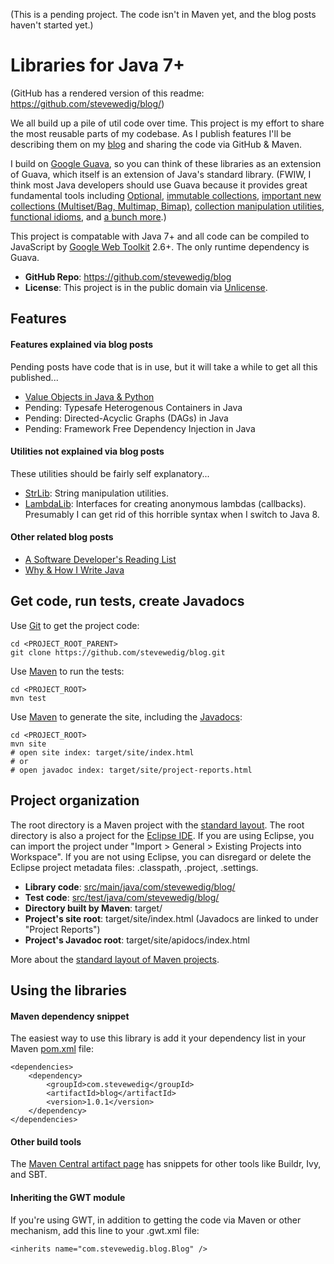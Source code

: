 
(This is a pending project. The code isn't in Maven yet, and the blog posts haven't started yet.)

Libraries for Java 7+
=============

(GitHub has a rendered version of this readme: https://github.com/stevewedig/blog/)

We all build up a pile of util code over time. This project is my effort to share the most reusable parts of my codebase. As I publish features I'll be describing them on my [blog](http://stevewedig.com) and sharing the code via GitHub & Maven.

I build on [Google Guava](https://code.google.com/p/guava-libraries/), so you can think of these libraries as an extension of Guava, which itself is an extension of Java's standard library. (FWIW, I think most Java developers should use Guava because it provides great fundamental tools including [Optional](https://code.google.com/p/guava-libraries/wiki/UsingAndAvoidingNullExplained), [immutable collections](https://code.google.com/p/guava-libraries/wiki/ImmutableCollectionsExplained), [important new collections (Multiset/Bag, Multimap, Bimap)](https://code.google.com/p/guava-libraries/wiki/NewCollectionTypesExplained), [collection manipulation utilities](https://code.google.com/p/guava-libraries/wiki/CollectionUtilitiesExplained), [functional idioms](https://code.google.com/p/guava-libraries/wiki/FunctionalExplained), and [a bunch more](https://code.google.com/p/guava-libraries/wiki/GuavaExplained).)

This project is compatable with Java 7+ and all code can be compiled to JavaScript by [Google Web Toolkit](http://en.wikipedia.org/wiki/Google_Web_Toolkit) 2.6+. The only runtime dependency is Guava.

* **GitHub Repo**: https://github.com/stevewedig/blog
* **License**: This project is in the public domain via [Unlicense](http://unlicense.org).

## Features

#### Features explained via blog posts

Pending posts have code that is in use, but it will take a while to get all this published...

* [Value Objects in Java & Python](http://stevewedig.com/2014/07/31/value-objects-in-java-and-python/)
* Pending: Typesafe Heterogenous Containers in Java
* Pending: Directed-Acyclic Graphs (DAGs) in Java
* Pending: Framework Free Dependency Injection in Java

#### Utilities not explained via blog posts

These utilities should be fairly self explanatory...

* [StrLib](https://github.com/stevewedig/blog/tree/master/src/main/java/com/stevewedig/blog/util/StrLib.java): String manipulation utilities.
* [LambdaLib](https://github.com/stevewedig/blog/tree/master/src/main/java/com/stevewedig/blog/util/LambdaLib.java): Interfaces for creating anonymous lambdas (callbacks). Presumably I can get rid of this horrible syntax when I switch to Java 8.

#### Other related blog posts

* [A Software Developer's Reading List](http://stevewedig.com/2014/02/03/software-developers-reading-list/)
* [Why & How I Write Java](http://stevewedig.com/2014/02/17/why-and-how-i-write-java/)

## Get code, run tests, create Javadocs

Use [Git](http://en.wikipedia.org/wiki/Git_(software)) to get the project code:

    cd <PROJECT_ROOT_PARENT>
    git clone https://github.com/stevewedig/blog.git

Use [Maven](http://en.wikipedia.org/wiki/Apache_Maven) to run the tests:
    
    cd <PROJECT_ROOT>
    mvn test

Use [Maven](http://en.wikipedia.org/wiki/Apache_Maven) to generate the site, including the [Javadocs](http://en.wikipedia.org/wiki/Javadoc):

    cd <PROJECT_ROOT>
    mvn site
    # open site index: target/site/index.html
    # or
    # open javadoc index: target/site/project-reports.html

## Project organization

The root directory is a Maven project with the [standard layout](https://maven.apache.org/guides/introduction/introduction-to-the-standard-directory-layout.html). The root directory is also a project for the [Eclipse IDE](http://en.wikipedia.org/wiki/Eclipse_(software)). If you are using Eclipse, you can import the project under "Import > General > Existing Projects into Workspace". If you are not using Eclipse, you can disregard or delete the Eclipse project metadata files: .classpath, .project, .settings.

* **Library code**: [src/main/java/com/stevewedig/blog/](https://github.com/stevewedig/blog/tree/master/src/main/java/com/stevewedig/blog/)
* **Test code**: [src/test/java/com/stevewedig/blog/](https://github.com/stevewedig/blog/tree/master/src/test/java/com/stevewedig/blog)
* **Directory built by Maven**: target/
* **Project's site root**: target/site/index.html (Javadocs are linked to under "Project Reports")
* **Project's Javadoc root**: target/site/apidocs/index.html

More about the [standard layout of Maven projects](https://maven.apache.org/guides/introduction/introduction-to-the-standard-directory-layout.html).

## Using the libraries

#### Maven dependency snippet

The easiest way to use this library is add it your dependency list in your Maven [pom.xml](https://maven.apache.org/guides/introduction/introduction-to-the-pom.html) file:

    <dependencies>
        <dependency>
            <groupId>com.stevewedig</groupId>
            <artifactId>blog</artifactId>
            <version>1.0.1</version>
        </dependency>
    </dependencies>

#### Other build tools

The [Maven Central artifact page](http://search.maven.org/#artifactdetails%7Ccom.stevewedig%7Cblog%7C1.0.1%7Cjar) has snippets for other tools like Buildr, Ivy, and SBT.

#### Inheriting the GWT module

If you're using GWT, in addition to getting the code via Maven or other mechanism, add this line to your .gwt.xml file:

    <inherits name="com.stevewedig.blog.Blog" />


